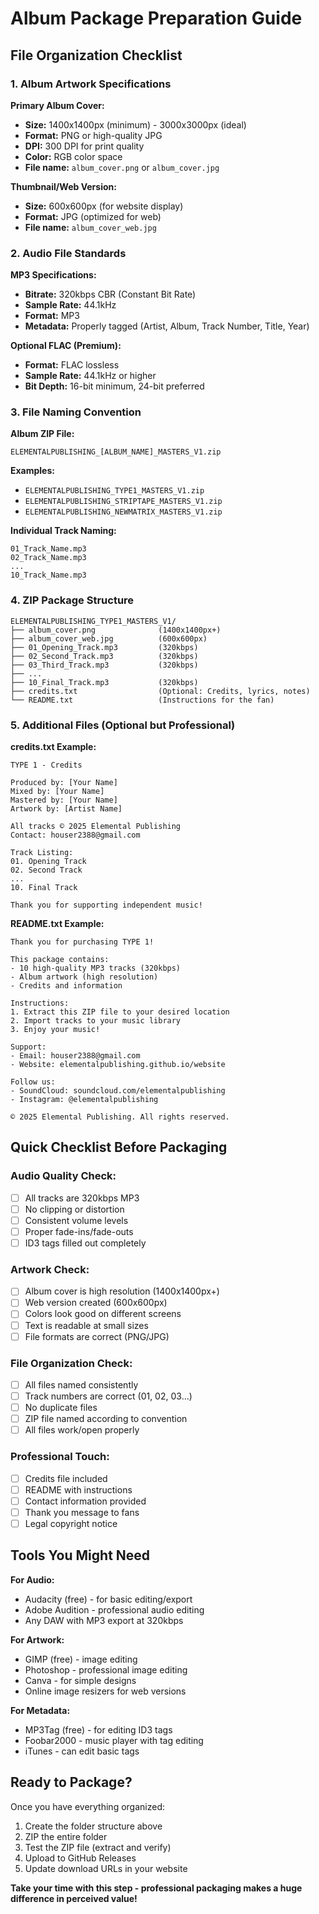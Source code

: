 # Album Package Preparation Guide

## File Organization Checklist

### 1. Album Artwork Specifications

**Primary Album Cover:**
- **Size:** 1400x1400px (minimum) - 3000x3000px (ideal)
- **Format:** PNG or high-quality JPG
- **DPI:** 300 DPI for print quality
- **Color:** RGB color space
- **File name:** `album_cover.png` or `album_cover.jpg`

**Thumbnail/Web Version:**
- **Size:** 600x600px (for website display)
- **Format:** JPG (optimized for web)
- **File name:** `album_cover_web.jpg`

### 2. Audio File Standards

**MP3 Specifications:**
- **Bitrate:** 320kbps CBR (Constant Bit Rate)
- **Sample Rate:** 44.1kHz
- **Format:** MP3
- **Metadata:** Properly tagged (Artist, Album, Track Number, Title, Year)

**Optional FLAC (Premium):**
- **Format:** FLAC lossless
- **Sample Rate:** 44.1kHz or higher
- **Bit Depth:** 16-bit minimum, 24-bit preferred

### 3. File Naming Convention

**Album ZIP File:**
```
ELEMENTALPUBLISHING_[ALBUM_NAME]_MASTERS_V1.zip
```

**Examples:**
- `ELEMENTALPUBLISHING_TYPE1_MASTERS_V1.zip`
- `ELEMENTALPUBLISHING_STRIPTAPE_MASTERS_V1.zip`
- `ELEMENTALPUBLISHING_NEWMATRIX_MASTERS_V1.zip`

**Individual Track Naming:**
```
01_Track_Name.mp3
02_Track_Name.mp3
...
10_Track_Name.mp3
```

### 4. ZIP Package Structure

```
ELEMENTALPUBLISHING_TYPE1_MASTERS_V1/
├── album_cover.png              (1400x1400px+)
├── album_cover_web.jpg          (600x600px)
├── 01_Opening_Track.mp3         (320kbps)
├── 02_Second_Track.mp3          (320kbps)
├── 03_Third_Track.mp3           (320kbps)
├── ...
├── 10_Final_Track.mp3           (320kbps)
├── credits.txt                  (Optional: Credits, lyrics, notes)
└── README.txt                   (Instructions for the fan)
```

### 5. Additional Files (Optional but Professional)

**credits.txt Example:**
```
TYPE 1 - Credits

Produced by: [Your Name]
Mixed by: [Your Name]
Mastered by: [Your Name]
Artwork by: [Artist Name]

All tracks © 2025 Elemental Publishing
Contact: houser2388@gmail.com

Track Listing:
01. Opening Track
02. Second Track
...
10. Final Track

Thank you for supporting independent music!
```

**README.txt Example:**
```
Thank you for purchasing TYPE 1!

This package contains:
- 10 high-quality MP3 tracks (320kbps)
- Album artwork (high resolution)
- Credits and information

Instructions:
1. Extract this ZIP file to your desired location
2. Import tracks to your music library
3. Enjoy your music!

Support:
- Email: houser2388@gmail.com
- Website: elementalpublishing.github.io/website

Follow us:
- SoundCloud: soundcloud.com/elementalpublishing
- Instagram: @elementalpublishing

© 2025 Elemental Publishing. All rights reserved.
```

## Quick Checklist Before Packaging

### Audio Quality Check:
- [ ] All tracks are 320kbps MP3
- [ ] No clipping or distortion
- [ ] Consistent volume levels
- [ ] Proper fade-ins/fade-outs
- [ ] ID3 tags filled out completely

### Artwork Check:
- [ ] Album cover is high resolution (1400x1400px+)
- [ ] Web version created (600x600px)
- [ ] Colors look good on different screens
- [ ] Text is readable at small sizes
- [ ] File formats are correct (PNG/JPG)

### File Organization Check:
- [ ] All files named consistently
- [ ] Track numbers are correct (01, 02, 03...)
- [ ] No duplicate files
- [ ] ZIP file named according to convention
- [ ] All files work/open properly

### Professional Touch:
- [ ] Credits file included
- [ ] README with instructions
- [ ] Contact information provided
- [ ] Thank you message to fans
- [ ] Legal copyright notice

## Tools You Might Need

**For Audio:**
- Audacity (free) - for basic editing/export
- Adobe Audition - professional audio editing
- Any DAW with MP3 export at 320kbps

**For Artwork:**
- GIMP (free) - image editing
- Photoshop - professional image editing
- Canva - for simple designs
- Online image resizers for web versions

**For Metadata:**
- MP3Tag (free) - for editing ID3 tags
- Foobar2000 - music player with tag editing
- iTunes - can edit basic tags

## Ready to Package?

Once you have everything organized:
1. Create the folder structure above
2. ZIP the entire folder
3. Test the ZIP file (extract and verify)
4. Upload to GitHub Releases
5. Update download URLs in your website

**Take your time with this step - professional packaging makes a huge difference in perceived value!**
